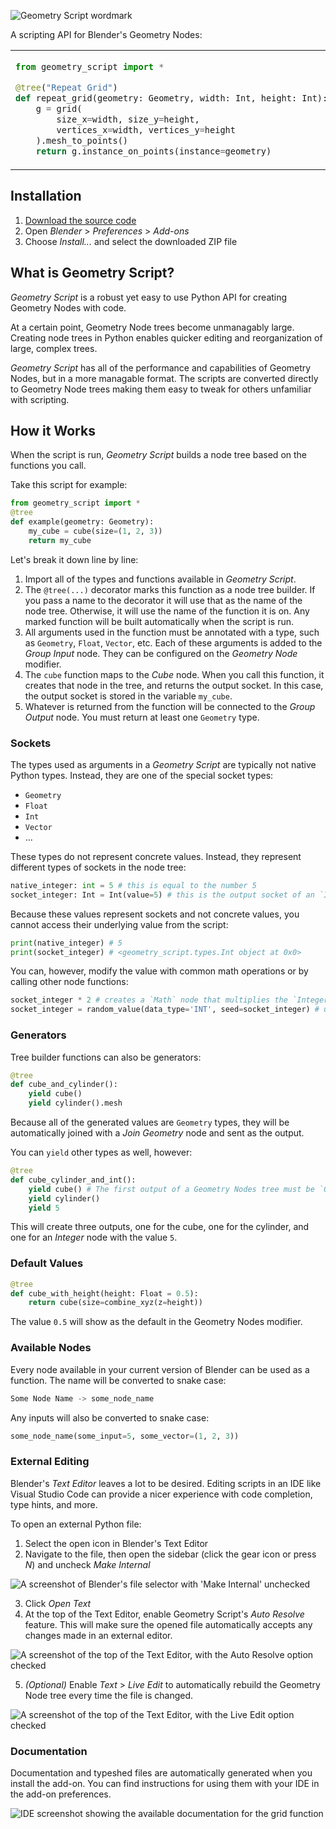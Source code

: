 ![Geometry Script wordmark](resources/wordmark.png)

A scripting API for Blender's Geometry Nodes:

<table>
<tbody>
<tr>

<td>

```python
from geometry_script import *

@tree("Repeat Grid")
def repeat_grid(geometry: Geometry, width: Int, height: Int):
    g = grid(
        size_x=width, size_y=height,
        vertices_x=width, vertices_y=height
    ).mesh_to_points()
    return g.instance_on_points(instance=geometry)
```

</td>
<td>

![Generated node tree](resources/example_generated_tree.png)

</td>
</tr>
</tbody>
</table>

## Installation
1. [Download the source code](https://github.com/carson-katri/geometry-script/archive/refs/heads/main.zip)
2. Open *Blender* > *Preferences* > *Add-ons*
3. Choose *Install...* and select the downloaded ZIP file

## What is Geometry Script?
*Geometry Script* is a robust yet easy to use Python API for creating Geometry Nodes with code.

At a certain point, Geometry Node trees become unmanagably large. Creating node trees in Python enables quicker editing and reorganization of large, complex trees.

*Geometry Script* has all of the performance and capabilities of Geometry Nodes, but in a more managable format. The scripts are converted directly to Geometry Node trees making them easy to tweak for others unfamiliar with scripting.

## How it Works
When the script is run, *Geometry Script* builds a node tree based on the functions you call.

Take this script for example:

```python
from geometry_script import *
@tree
def example(geometry: Geometry):
    my_cube = cube(size=(1, 2, 3))
    return my_cube
```

Let's break it down line by line:

1. Import all of the types and functions available in *Geometry Script*.
2. The `@tree(...)` decorator marks this function as a node tree builder. If you pass a name to the decorator it will use that as the name of the node tree. Otherwise, it will use the name of the function it is on. Any marked function will be built automatically when the script is run.
3. All arguments used in the function must be annotated with a type, such as `Geometry`, `Float`, `Vector`, etc. Each of these arguments is added to the *Group Input* node. They can be configured on the *Geometry Node* modifier.
4. The `cube` function maps to the *Cube* node. When you call this function, it creates that node in the tree, and returns the output socket. In this case, the output socket is stored in the variable `my_cube`.
5. Whatever is returned from the function will be connected to the *Group Output* node. You must return at least one `Geometry` type.

### Sockets
The types used as arguments in a *Geometry Script* are typically not native Python types. Instead, they are one of the special socket types:

* `Geometry`
* `Float`
* `Int`
* `Vector`
* ...

These types do not represent concrete values. Instead, they represent different types of sockets in the node tree:

```python
native_integer: int = 5 # this is equal to the number 5
socket_integer: Int = Int(value=5) # this is the output socket of an `Integer` node with the value `5`
```

Because these values represent sockets and not concrete values, you cannot access their underlying value from the script:

```python
print(native_integer) # 5
print(socket_integer) # <geometry_script.types.Int object at 0x0>
```

You can, however, modify the value with common math operations or by calling other node functions:

```python
socket_integer * 2 # creates a `Math` node that multiplies the `Integer` node by 2
socket_integer = random_value(data_type='INT', seed=socket_integer) # use the `Integer` node as the seed for a new random integer
```

### Generators
Tree builder functions can also be generators:

```python
@tree
def cube_and_cylinder():
    yield cube()
    yield cylinder().mesh
```

Because all of the generated values are `Geometry` types, they will be automatically joined with a *Join Geometry* node and sent as the output.

You can `yield` other types as well, however:

```python
@tree
def cube_cylinder_and_int():
    yield cube() # The first output of a Geometry Nodes tree must be `Geometry`
    yield cylinder()
    yield 5
```

This will create three outputs, one for the cube, one for the cylinder, and one for an *Integer* node with the value `5`.

### Default Values
```python
@tree
def cube_with_height(height: Float = 0.5):
    return cube(size=combine_xyz(z=height))
```
The value `0.5` will show as the default in the Geometry Nodes modifier.

### Available Nodes
Every node available in your current version of Blender can be used as a function. The name will be converted to snake case:
```python
Some Node Name -> some_node_name
```
Any inputs will also be converted to snake case:
```python
some_node_name(some_input=5, some_vector=(1, 2, 3))
```

### External Editing
Blender's *Text Editor* leaves a lot to be desired. Editing scripts in an IDE like Visual Studio Code can provide a nicer experience with code completion, type hints, and more.

To open an external Python file:

1. Select the open icon in Blender's Text Editor
2. Navigate to the file, then open the sidebar (click the gear icon or press *N*) and uncheck *Make Internal*

![A screenshot of Blender's file selector with 'Make Internal' unchecked](resources/open_file.png)

3. Click *Open Text*
4. At the top of the Text Editor, enable Geometry Script's *Auto Resolve* feature. This will make sure the opened file automatically accepts any changes made in an external editor.

![A screenshot of the top of the Text Editor, with the Auto Resolve option checked](resources/auto_resolve.png)

5. *(Optional)* Enable *Text* > *Live Edit* to automatically rebuild the Geometry Node tree every time the file is changed.

![A screenshot of the top of the Text Editor, with the Live Edit option checked](resources/live_edit.png)

### Documentation
Documentation and typeshed files are automatically generated when you install the add-on. You can find instructions for using them with your IDE in the add-on preferences.

![IDE screenshot showing the available documentation for the `grid` function](resources/ide_docs.png)
